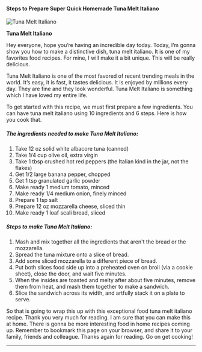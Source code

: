             

#### Steps to Prepare Super Quick Homemade Tuna Melt Italiano

![Tuna Melt Italiano](https://img-global.cpcdn.com/recipes/5573406748049408/751x532cq70/tuna-melt-italiano-recipe-main-photo.jpg)

**Tuna Melt Italiano**

Hey everyone, hope you’re having an incredible day today. Today, I’m gonna show you how to make a distinctive dish, tuna melt italiano. It is one of my favorites food recipes. For mine, I will make it a bit unique. This will be really delicious.

Tuna Melt Italiano is one of the most favored of recent trending meals in the world. It’s easy, it is fast, it tastes delicious. It is enjoyed by millions every day. They are fine and they look wonderful. Tuna Melt Italiano is something which I have loved my entire life.

To get started with this recipe, we must first prepare a few ingredients. You can have tuna melt italiano using 10 ingredients and 6 steps. Here is how you cook that.

##### The ingredients needed to make Tuna Melt Italiano:

1.  Take 12 oz solid white albacore tuna (canned)
2.  Take 1/4 cup olive oil, extra virgin
3.  Take 1 tbsp crushed hot red peppers (the Italian kind in the jar, not the flakes)
4.  Get 1/2 large banana pepper, chopped
5.  Get 1 tsp granulated garlic powder
6.  Make ready 1 medium tomato, minced
7.  Make ready 1/4 medium onion, finely minced
8.  Prepare 1 tsp salt
9.  Prepare 12 oz mozzarella cheese, sliced thin
10.  Make ready 1 loaf scali bread, sliced

##### Steps to make Tuna Melt Italiano:

1.  Mash and mix together all the ingredients that aren't the bread or the mozzarella.
2.  Spread the tuna mixture onto a slice of bread.
3.  Add some sliced mozzarella to a different piece of bread.
4.  Put both slices food side up into a preheated oven on broil (via a cookie sheet), close the door, and wait five minutes.
5.  When the insides are toasted and melty after about five minutes, remove them from heat, and mash them together to make a sandwich.
6.  Slice the sandwich across its width, and artfully stack it on a plate to serve.

So that is going to wrap this up with this exceptional food tuna melt italiano recipe. Thank you very much for reading. I am sure that you can make this at home. There is gonna be more interesting food in home recipes coming up. Remember to bookmark this page on your browser, and share it to your family, friends and colleague. Thanks again for reading. Go on get cooking!

* * *